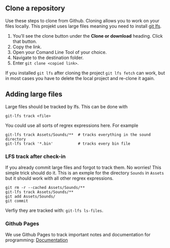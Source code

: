 ## Clone a repository

Use these steps to clone from Github. Cloning allows you to work on your files locally. This projekt uses large files meaning
you need to install [git lfs](https://github.com/git-lfs/git-lfs/wiki/Installation).

1. You’ll see the clone button under the **Clone or download** heading. Click that button.
2. Copy the link.
3. Open your Comand Line Tool of your choice.
4. Navigate to the destination folder.
5. Enter `git clone <copied link>`. 

If you installed `git lfs` after cloning the project `git lfs fetch` can work, but in most cases you have to delete the local project and re-clone it again.

## Adding large files

Large files should be tracked by lfs. This can be done with
```console
git-lfs track <file>
```
You could use all sorts of regrex expressions here. For example
```console
git-lfs track Assets/Sounds/**  # tracks everything in the sound directory
git-lfs track '*.bin'           # tracks every bin file
```

### LFS track after check-in

If you already commit large files and forgot to track them. No worries! This simple trick should do it. This is an exmple for the directory `Sounds` in `Assets` but it should work with all other regrex expressions.

```console
git rm -r --cached Assets/Sounds/**
git-lfs track Assets/Sounds/**
git add Assets/Sounds/
git commit
```
Verfiy they are tracked with: `git-lfs ls-files`.

### Github Pages
We use Github Pages to track important notes and documentation for programming:
[Documentation](https://ink-inc.github.io/MagicMittelalterGame/)
